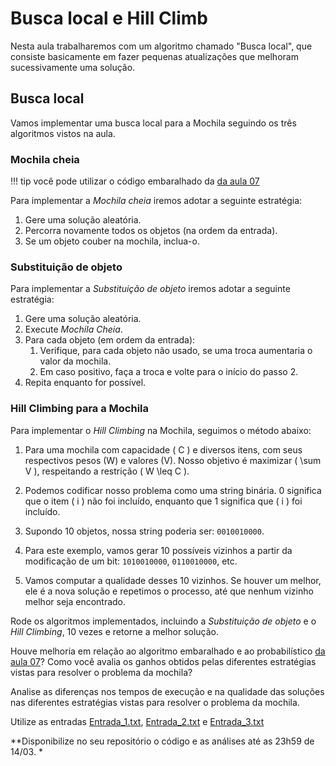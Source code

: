 # Busca local e Hill Climb

Nesta aula trabalharemos com um algoritmo chamado "Busca local", que consiste basicamente em fazer pequenas atualizações que melhoram sucessivamente uma solução.

## Busca local

Vamos implementar uma busca local para a Mochila seguindo os três algoritmos vistos na aula.

### Mochila cheia

!!! tip
    você pode utilizar o código embaralhado da [da aula 07](../06-aleatorizacao/index.md)

Para implementar a *Mochila cheia* iremos adotar a seguinte estratégia:

1. Gere uma solução aleatória.
2. Percorra novamente todos os objetos (na ordem da entrada).
3. Se um objeto couber na mochila, inclua-o.

### Substituição de objeto

Para implementar a *Substituição de objeto* iremos adotar a seguinte estratégia:

1. Gere uma solução aleatória.
2. Execute *Mochila Cheia*.
3. Para cada objeto (em ordem da entrada):
   1. Verifique, para cada objeto não usado, se uma troca aumentaria o valor da mochila.
   2. Em caso positivo, faça a troca e volte para o início do passo 2.
4. Repita enquanto for possível.

### Hill Climbing para a Mochila

Para implementar o *Hill Climbing* na Mochila, seguimos o método abaixo:

1. Para uma mochila com capacidade \( C \) e diversos itens, com seus respectivos pesos (W) e valores (V). Nosso objetivo é maximizar \( \sum V \), respeitando a restrição \( W \leq C \).

3. Podemos codificar nosso problema como uma string binária. 0 significa que o item \( i \) não foi incluído, enquanto que 1 significa que \( i \) foi incluído.
4. Supondo 10 objetos, nossa string poderia ser: `0010010000`.
5. Para este exemplo, vamos gerar 10 possíveis vizinhos a partir da modificação de um bit: `1010010000`, `0110010000`, etc.
6. Vamos computar a qualidade desses 10 vizinhos. Se houver um melhor, ele é a nova solução e repetimos o processo, até que nenhum vizinho melhor seja encontrado.


Rode os algoritmos implementados, incluindo a *Substituição de objeto* e o *Hill Climbing*, 10 vezes e retorne a melhor solução.

Houve melhoria em relação ao algoritmo embaralhado e ao probabilístico [da aula 07](../07-aleatorizacao/index.md)? Como você avalia os ganhos obtidos pelas diferentes estratégias vistas para resolver o problema da mochila?

Analise as diferenças nos tempos de execução e na qualidade das soluções nas diferentes estratégias vistas para resolver o problema da mochila.

Utilize as entradas [Entrada_1.txt](itens/Entrada_1.txt), [Entrada_2.txt](itens/Entrada_2.txt) e [Entrada_3.txt](itens/Entrada_3.txt)



**Disponibilize no seu repositório o código e as análises até as 23h59 de 14/03. *